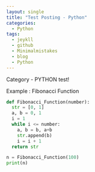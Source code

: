 ```yaml
---
layout: single
title: "Test Posting - Python"
categories:
  - Python
tags:
  - jeykll
  - github
  - Minimalmistakes
  - blog
  - Python
---
```


Category - PYTHON test!

Example : Fibonacci Function

```python
def Fibonacci_Function(number):
  str = [0, 1]
  a, b = 0, 1
  i = 1
  while i <= number:
    a, b = b, a+b
    str.append(b)
    i = i + 1
  return str

n = Fibonacci_Function(100)
print(n)
```
